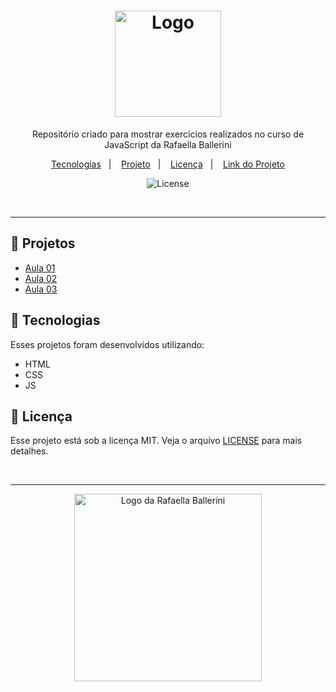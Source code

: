 <h1 align="center">
  <img alt="Logo" src="https://github.com/user-attachments/assets/9fc91351-f51e-4449-a610-b3cd6e17c6a9" width="170px">
</h1>

<p align="center">
  Repositório criado para mostrar exercícios realizados no curso de JavaScript da Rafaella Ballerini
</p>

<p align="center">
  <a href="#-tecnologias">Tecnologias</a>&nbsp;&nbsp;&nbsp;|&nbsp;&nbsp;&nbsp;
  <a href="#-projetos">Projeto</a>&nbsp;&nbsp;&nbsp;|&nbsp;&nbsp;&nbsp;
  <a href="#-licença">Licença</a>&nbsp;&nbsp;&nbsp;|&nbsp;&nbsp;&nbsp;
  <a href="#-link-do-projeto">Link do Projeto</a>
</p>

<p align="center">
  <img alt="License" src="https://img.shields.io/static/v1?label=license&message=MIT&color=0F172A&labelColor=1D4ED8">
</p>

<br>

---

## 📂 Projetos

<ul>
  <li>
    <a href="https://curso-js-ballerini-aula01.vercel.app/" target="_blank">Aula 01</a>
  </li>
  <li>
    <a href="https://curso-js-ballerini-aula02.vercel.app/" target="_blank">Aula 02</a>
  </li>
  <li>
    <a href="https://curso-js-ballerini-aula03.vercel.app/" target="_blank">Aula 03</a>
  </li>
</ul>

## 🚀 Tecnologias

Esses projetos foram desenvolvidos utilizando:

- HTML
- CSS
- JS

## 📝 Licença

Esse projeto está sob a licença MIT. Veja o arquivo [LICENSE](./LICENSE) para mais detalhes.

<br>

---

<p align="center">
  <img alt="Logo da Rafaella Ballerini" src="https://github.com/user-attachments/assets/7508bdf8-41d5-4365-bd24-102f718fde8a" width="300px" />
</p>
